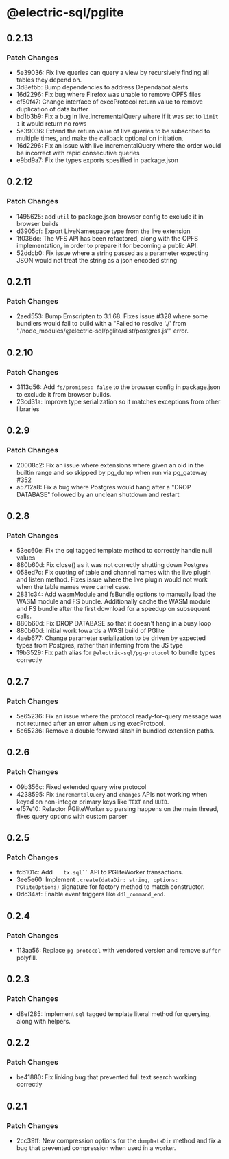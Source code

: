 # @electric-sql/pglite

## 0.2.13

### Patch Changes

- 5e39036: Fix live queries can query a view by recursively finding all tables they depend on.
- 3d8efbb: Bump dependencies to address Dependabot alerts
- 16d2296: Fix bug where Firefox was unable to remove OPFS files
- cf50f47: Change interface of execProtocol return value to remove duplication of data buffer
- bd1b3b9: Fix a bug in live.incrementalQuery where if it was set to `limit 1` it would return no rows
- 5e39036: Extend the return value of live queries to be subscribed to multiple times, and make the callback optional on initiation.
- 16d2296: Fix an issue with live.incrementalQuery where the order would be incorrect with rapid consecutive queries
- e9bd9a7: Fix the types exports spesified in package.json

## 0.2.12

### Patch Changes

- 1495625: add `util` to package.json browser config to exclude it in browser builds
- d3905cf: Export LiveNamespace type from the live extension
- 1f036dc: The VFS API has been refactored, along with the OPFS implementation, in order to prepare it for becoming a public API.
- 52ddcb0: Fix issue where a string passed as a parameter expecting JSON would not treat the string as a json encoded string

## 0.2.11

### Patch Changes

- 2aed553: Bump Emscripten to 3.1.68. Fixes issue #328 where some bundlers would fail to build with a "Failed to resolve './' from './node_modules/@electric-sql/pglite/dist/postgres.js'" error.

## 0.2.10

### Patch Changes

- 3113d56: Add `fs/promises: false` to the browser config in package.json to exclude it from browser builds.
- 23cd31a: Improve type serialization so it matches exceptions from other libraries

## 0.2.9

### Patch Changes

- 20008c2: Fix an issue where extensions where given an oid in the builtin range and so skipped by pg_dump when run via pg_gateway #352
- a5712a8: Fix a bug where Postgres would hang after a "DROP DATABASE" followed by an unclean shutdown and restart

## 0.2.8

### Patch Changes

- 53ec60e: Fix the sql tagged template method to correctly handle null values
- 880b60d: Fix close() as it was not correctly shutting down Postgres
- 058ed7c: Fix quoting of table and channel names with the live plugin and listen method. Fixes issue where the live plugin would not work when the table names were camel case.
- 2831c34: Add wasmModule and fsBundle options to manually load the WASM module and FS bundle. Additionally cache the WASM module and FS bundle after the first download for a speedup on subsequent calls.
- 880b60d: Fix DROP DATABASE so that it doesn't hang in a busy loop
- 880b60d: Initial work towards a WASI build of PGlite
- 4aeb677: Change parameter serialization to be driven by expected types from Postgres, rather than inferring from the JS type
- 19b3529: Fix path alias for `@electric-sql/pg-protocol` to bundle types correctly

## 0.2.7

### Patch Changes

- 5e65236: Fix an issue where the protocol ready-for-query message was not returned after an error when using execProtocol.
- 5e65236: Remove a double forward slash in bundled extension paths.

## 0.2.6

### Patch Changes

- 09b356c: Fixed extended query wire protocol
- 4238595: Fix `incrementalQuery` and `changes` APIs not working when keyed on non-integer primary keys like `TEXT` and `UUID`.
- ef57e10: Refactor PGliteWorker so parsing happens on the main thread, fixes query options with custom parser

## 0.2.5

### Patch Changes

- fcb101c: Add `    tx.sql`` ` API to PGliteWorker transactions.
- 3ee5e60: Implement `.create(dataDir: string, options: PGliteOptions)` signature for factory method to match constructor.
- 0dc34af: Enable event triggers like `ddl_command_end`.

## 0.2.4

### Patch Changes

- 113aa56: Replace `pg-protocol` with vendored version and remove `Buffer` polyfill.

## 0.2.3

### Patch Changes

- d8ef285: Implement `sql` tagged template literal method for querying, along with helpers.

## 0.2.2

### Patch Changes

- be41880: Fix linking bug that prevented full text search working correctly

## 0.2.1

### Patch Changes

- 2cc39ff: New compression options for the `dumpDataDir` method and fix a bug that prevented compression when used in a worker.
